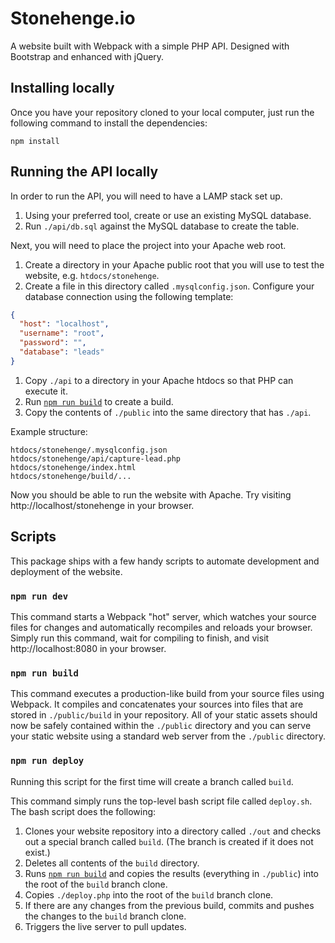 # Stonehenge.io

A website built with Webpack with a simple PHP API. Designed with Bootstrap and enhanced with jQuery.

## Installing locally

Once you have your repository cloned to your local computer, just run the following command to install the dependencies:

```
npm install
```

## Running the API locally

In order to run the API, you will need to have a LAMP stack set up.

1. Using your preferred tool, create or use an existing MySQL database.
1. Run `./api/db.sql` against the MySQL database to create the table.

Next, you will need to place the project into your Apache web root.

1. Create a directory in your Apache public root that you will use to test the website, e.g. `htdocs/stonehenge`.
1. Create a file in this directory called `.mysqlconfig.json`. Configure your database connection using the following template:
  ```json
  {
    "host": "localhost",
    "username": "root",
    "password": "",
    "database": "leads"
  }
  ```

1. Copy `./api` to a directory in your Apache htdocs so that PHP can execute it.
1. Run [`npm run build`](#npm-run-build) to create a build.
1. Copy the contents of `./public` into the same directory that has `./api`.

Example structure:
  ```
  htdocs/stonehenge/.mysqlconfig.json
  htdocs/stonehenge/api/capture-lead.php
  htdocs/stonehenge/index.html
  htdocs/stonehenge/build/...
  ```

Now you should be able to run the website with Apache. Try visiting http://localhost/stonehenge in your browser.

## Scripts

This package ships with a few handy scripts to automate development and deployment of the website.

### `npm run dev`

This command starts a Webpack "hot" server, which watches your source files for changes and automatically recompiles and reloads your browser. Simply run this command, wait for compiling to finish, and visit http://localhost:8080 in your browser.

### `npm run build`

This command executes a production-like build from your source files using Webpack. It compiles and concatenates your sources into files that are stored in `./public/build` in your repository. All of your static assets should now be safely contained within the `./public` directory and you can serve your static website using a standard web server from the `./public` directory.

### `npm run deploy`

Running this script for the first time will create a branch called `build`.

This command simply runs the top-level bash script file called `deploy.sh`. The bash script does the following:

1. Clones your website repository into a directory called `./out` and checks out a special branch called `build`. (The branch is created if it does not exist.)
1. Deletes all contents of the `build` directory.
1. Runs [`npm run build`](#npm-run-build) and copies the results (everything in `./public`) into the root of the `build` branch clone.
1. Copies `./deploy.php` into the root of the `build` branch clone.
1. If there are any changes from the previous build, commits and pushes the changes to the `build` branch clone.
1. Triggers the live server to pull updates.
